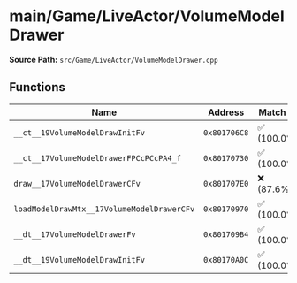 # main/Game/LiveActor/VolumeModelDrawer

**Source Path:** `src/Game/LiveActor/VolumeModelDrawer.cpp`

## Functions

| Name | Address | Match % |
|------|---------|---------|
| `__ct__19VolumeModelDrawInitFv` | `0x801706C8` | :white_check_mark: (100.0%) |
| `__ct__17VolumeModelDrawerFPCcPCcPA4_f` | `0x80170730` | :white_check_mark: (100.0%) |
| `draw__17VolumeModelDrawerCFv` | `0x801707E0` | :x: (87.6%) |
| `loadModelDrawMtx__17VolumeModelDrawerCFv` | `0x80170970` | :white_check_mark: (100.0%) |
| `__dt__17VolumeModelDrawerFv` | `0x801709B4` | :white_check_mark: (100.0%) |
| `__dt__19VolumeModelDrawInitFv` | `0x80170A0C` | :white_check_mark: (100.0%) |